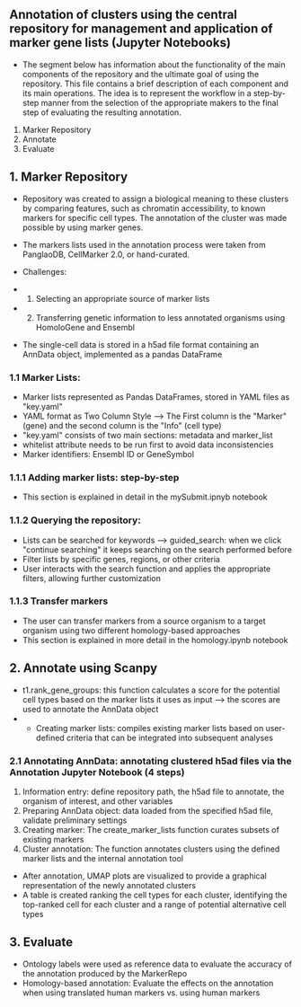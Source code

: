 ## Annotation of clusters using the central repository for management and application of marker gene lists (Jupyter Notebooks)

- The segment below has information about the functionality of the main components of the repository and the ultimate goal 
  of using the repository. This file contains a brief description of each component and its main operations. The idea is to represent the workflow
  in a step-by-step manner from the selection of the appropriate makers to the final step of evaluating the resulting annotation.

1. Marker Repository
2. Annotate
3. Evaluate

## 1. Marker Repository
- Repository was created to assign a biological meaning to these clusters by comparing features, such as chromatin accessibility, to known markers for specific cell types. The annotation of the cluster was made possible by using marker genes.
- The markers lists used in the annotation process were taken
  from PanglaoDB, CellMarker 2.0, or hand-curated.
- Challenges:
- 1. Selecting an appropriate source of marker lists
- 2. Transferring genetic information to less annotated organisms using HomoloGene and Ensembl

- The single-cell data is stored in a h5ad file format containing an AnnData object, implemented as a pandas DataFrame

### 1.1 Marker Lists:
- Marker lists represented as Pandas DataFrames, stored in YAML files as "key.yaml"
- YAML format as Two Column Style --> The First column is the "Marker" (gene) and the second column is the  "Info" (cell type)
- "key.yaml" consists of two main sections: metadata and marker_list
- whitelist attribute needs to be run first to avoid data inconsistencies
- Marker identifiers: Ensembl ID or GeneSymbol

### 1.1.1 Adding marker lists: step-by-step
- This section is explained in detail in the mySubmit.ipnyb notebook

### 1.1.2 Querying the repository: 
- Lists can be searched for keywords --> guided_search: when we click "continue searching" it keeps searching on the search performed before
- Filter lists by specific genes, regions, or other criteria
- User interacts with the search function and applies the appropriate filters, allowing further customization

### 1.1.3 Transfer markers 
- The user can transfer markers from a source organism to a target organism using two different homology-based approaches
- This section is explained in more detail in the homology.ipynb notebook

## 2. Annotate using Scanpy
- t1.rank_gene_groups: this function calculates a score for the potential cell types based on the marker lists it uses as input --> the scores are used to annotate the AnnData object
- - Creating marker lists: compiles existing marker lists based on user-defined criteria that can be integrated
  into subsequent analyses

### 2.1 Annotating AnnData: annotating clustered h5ad files via the Annotation Jupyter Notebook (4 steps)
1. Information entry: define repository path, the h5ad file to annotate, the organism of interest, and other variables
2. Preparing AnnData object: data loaded from the specified h5ad file, validate preliminary settings
3. Creating marker: The create_marker_lists function curates subsets of existing markers
4. Cluster annotation: The function annotates clusters using the defined marker lists and the internal annotation tool

- After annotation, UMAP plots are visualized to provide a graphical representation of the newly annotated clusters
- A table is created ranking the cell types for each cluster, identifying the top-ranked cell for each cluster and 
  a range of potential alternative cell types


## 3. Evaluate
- Ontology labels were used as reference data to evaluate the accuracy of the annotation produced by the MarkerRepo
- Homology-based annotation: Evaluate the effects on the annotation when using translated human markers vs. using human markers








  




